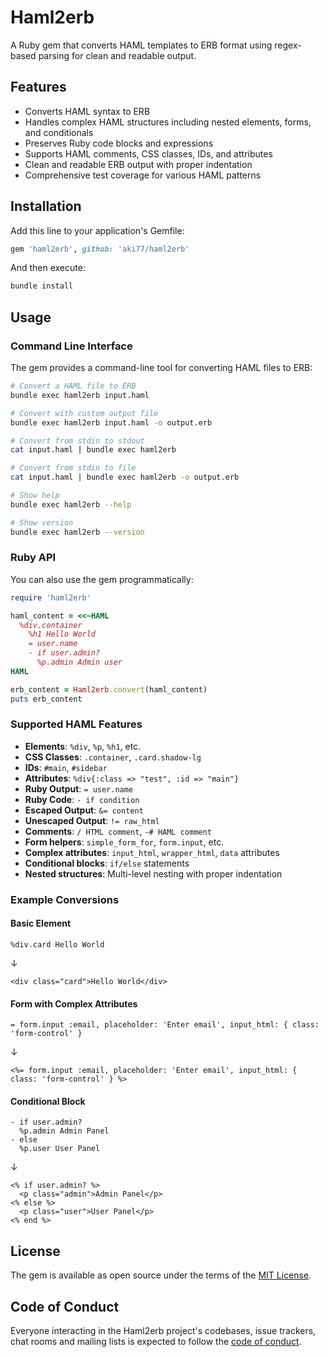 # Haml2erb

A Ruby gem that converts HAML templates to ERB format using regex-based parsing for clean and readable output.

## Features

- Converts HAML syntax to ERB
- Handles complex HAML structures including nested elements, forms, and conditionals
- Preserves Ruby code blocks and expressions
- Supports HAML comments, CSS classes, IDs, and attributes
- Clean and readable ERB output with proper indentation
- Comprehensive test coverage for various HAML patterns

## Installation

Add this line to your application's Gemfile:

```ruby
gem 'haml2erb', github: 'aki77/haml2erb'
```

And then execute:

```bash
bundle install
```

## Usage

### Command Line Interface

The gem provides a command-line tool for converting HAML files to ERB:

```bash
# Convert a HAML file to ERB
bundle exec haml2erb input.haml

# Convert with custom output file
bundle exec haml2erb input.haml -o output.erb

# Convert from stdin to stdout
cat input.haml | bundle exec haml2erb

# Convert from stdin to file
cat input.haml | bundle exec haml2erb -o output.erb

# Show help
bundle exec haml2erb --help

# Show version
bundle exec haml2erb --version
```

### Ruby API

You can also use the gem programmatically:

```ruby
require 'haml2erb'

haml_content = <<~HAML
  %div.container
    %h1 Hello World
    = user.name
    - if user.admin?
      %p.admin Admin user
HAML

erb_content = Haml2erb.convert(haml_content)
puts erb_content
```

### Supported HAML Features

- **Elements**: `%div`, `%p`, `%h1`, etc.
- **CSS Classes**: `.container`, `.card.shadow-lg`
- **IDs**: `#main`, `#sidebar`
- **Attributes**: `%div{:class => "test", :id => "main"}`
- **Ruby Output**: `= user.name`
- **Ruby Code**: `- if condition`
- **Escaped Output**: `&= content`
- **Unescaped Output**: `!= raw_html`
- **Comments**: `/ HTML comment`, `-# HAML comment`
- **Form helpers**: `simple_form_for`, `form.input`, etc.
- **Complex attributes**: `input_html`, `wrapper_html`, `data` attributes
- **Conditional blocks**: `if/else` statements
- **Nested structures**: Multi-level nesting with proper indentation

### Example Conversions

#### Basic Element
```haml
%div.card Hello World
```
↓
```erb
<div class="card">Hello World</div>
```

#### Form with Complex Attributes
```haml
= form.input :email, placeholder: 'Enter email', input_html: { class: 'form-control' }
```
↓
```erb
<%= form.input :email, placeholder: 'Enter email', input_html: { class: 'form-control' } %>
```

#### Conditional Block
```haml
- if user.admin?
  %p.admin Admin Panel
- else
  %p.user User Panel
```
↓
```erb
<% if user.admin? %>
  <p class="admin">Admin Panel</p>
<% else %>
  <p class="user">User Panel</p>
<% end %>
```

## License

The gem is available as open source under the terms of the [MIT License](https://opensource.org/licenses/MIT).

## Code of Conduct

Everyone interacting in the Haml2erb project's codebases, issue trackers, chat rooms and mailing lists is expected to follow the [code of conduct](https://github.com/aki77/haml2erb/blob/main/CODE_OF_CONDUCT.md).
